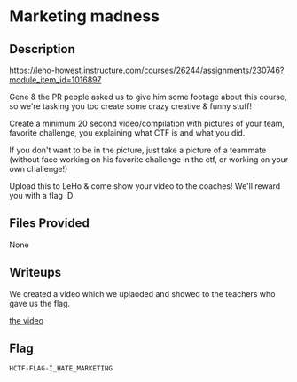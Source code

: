 # Marketing madness

## Description
https://leho-howest.instructure.com/courses/26244/assignments/230746?module_item_id=1016897

Gene & the PR people asked us to give him some footage about this course, so we're tasking you too create some crazy creative & funny stuff!

Create a minimum 20 second video/compilation with pictures of your team, favorite challenge, you explaining what CTF is and what you did.

If you don't want to be in the picture, just take a picture of a teammate (without face working on his favorite challenge in the ctf, or working on your own challenge!)

Upload this to LeHo & come show your video to the coaches! We'll reward you with a flag :D

## Files Provided
None

## Writeups
We created a video which we uplaoded and showed to the teachers who gave us the flag.

[the video](./Marketing%20madness/video.mp4)

## Flag
```
HCTF-FLAG-I_HATE_MARKETING
```